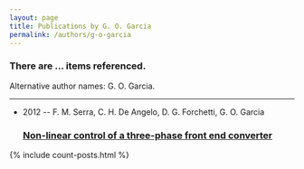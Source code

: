 ```yaml
---
layout: page
title: Publications by G. O. Garcia
permalink: /authors/g-o-garcia
---
```


<h3 id="number-posts">There are ... items referenced.</h3>
<p id='info-authors'>Alternative author names: G. O. Garcia.</p>
<hr />
<ul class="post-list">
<li><span class='post-meta'>2012 -- F. M. Serra, C. H. De Angelo, D. G. Forchetti, G. O. Garcia</span><h3><a class='post-link' href="{{ site.baseurl }}/non-linear-control-of-a-three-phase-front-end-converter">Non-linear control of a three-phase front end converter</a></h3></li>

</ul>
{% include count-posts.html %}
